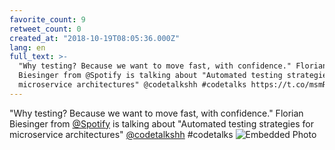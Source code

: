 ```yaml
---
favorite_count: 9
retweet_count: 0
created_at: "2018-10-19T08:05:36.000Z"
lang: en
full_text: >-
  "Why testing? Because we want to move fast, with confidence." Florian
  Biesinger from @Spotify is talking about "Automated testing strategies for
  microservice architectures" @codetalkshh #codetalks https://t.co/msmREcuIcI
---
```


"Why testing? Because we want to move fast, with confidence." Florian Biesinger
from [@Spotify](https://twitter.com/Spotify) is talking about "Automated testing
strategies for microservice architectures"
[@codetalkshh](https://twitter.com/codetalkshh) #codetalks
![Embedded Photo](https://twitter-media-coderbyheart.s3.eu-north-1.amazonaws.com/1053195446921949184-Dp2zrAjX0AEpp8E.jpg)
